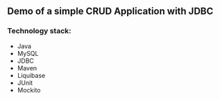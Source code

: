 ## Demo of a simple CRUD Application with JDBC

### Technology stack:
+ Java
+ MySQL
+ JDBC
+ Maven
+ Liquibase
+ JUnit
+ Mockito
